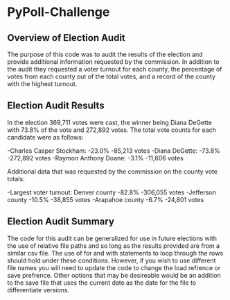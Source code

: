 # PyPoll-Challenge

## Overview of Election Audit
The purpose of this code was to audit the results of the election and provide additional information requested by the commission. In addition to the audit they requested a voter turnout for each county, the percentage of votes from each county out of the total votes, and a record of the county with the highest turnout.

## Election Audit Results
In the election 369,711 votes were cast, the winner being Diana DeGette with 73.8% of the vote and 272,892 votes. The total vote counts for each candidate were as follows:

-Charles Casper Stockham:
    -23.0%
    -85,213 votes
-Diana DeGette:
    -73.8%
    -272,892 votes
-Raymon Anthony Doane:
    -3.1%
    -11,606 votes

Additional data that was requested by the commission on the county vote totals:

-Largest voter turnout: Denver county
    -82.8%
    -306,055 votes
-Jefferson county
    -10.5%
    -38,855 votes
-Arapahoe county
    -6.7%
    -24,801 votes

## Election Audit Summary
The code for this audit can be generalized for use in future elections with the use of relative file paths and so long as the results provided are from a similar csv file. The use of for and with statements to loop through the rows should hold under these conditions. However, if you wish to use different file names you will need to update the code to change the load refrence or save prefrence. Other options that may be desireable would be an addition to the save file that uses the current date as the date for the file to differentiate versions.
